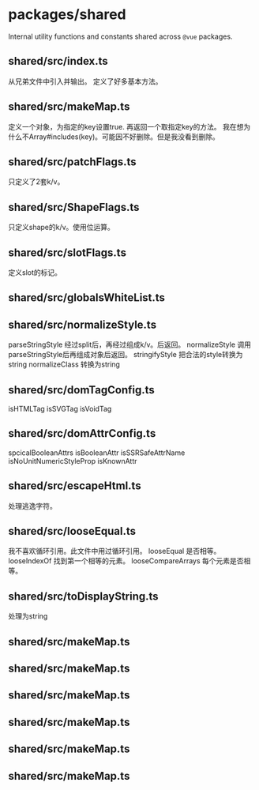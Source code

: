 # packages/shared
Internal utility functions and constants shared across `@vue` packages.

## shared/src/index.ts
从兄弟文件中引入并输出。
定义了好多基本方法。

## shared/src/makeMap.ts
定义一个对象，为指定的key设置true.
再返回一个取指定key的方法。
我在想为什么不Array#includes(key)。可能因不好删除。但是我没看到删除。

## shared/src/patchFlags.ts
只定义了2套k/v。

## shared/src/ShapeFlags.ts
只定义shape的k/v。使用位运算。

## shared/src/slotFlags.ts
定义slot的标记。

## shared/src/globalsWhiteList.ts
## shared/src/normalizeStyle.ts
parseStringStyle
经过split后，再经过组成k/v。后返回。
normalizeStyle
调用parseStringStyle后再组成对象后返回。
stringifyStyle
把合法的style转换为string
normalizeClass
转换为string

## shared/src/domTagConfig.ts
isHTMLTag
isSVGTag
isVoidTag

## shared/src/domAttrConfig.ts
spcicalBooleanAttrs
isBooleanAttr
isSSRSafeAttrName
isNoUnitNumericStyleProp
isKnownAttr

## shared/src/escapeHtml.ts
处理逃逸字符。

## shared/src/looseEqual.ts
我不喜欢循环引用。此文件中用过循环引用。
looseEqual
是否相等。
looseIndexOf
找到第一个相等的元素。
looseCompareArrays
每个元素是否相等。

## shared/src/toDisplayString.ts
处理为string

## shared/src/makeMap.ts
## shared/src/makeMap.ts
## shared/src/makeMap.ts
## shared/src/makeMap.ts
## shared/src/makeMap.ts
## shared/src/makeMap.ts